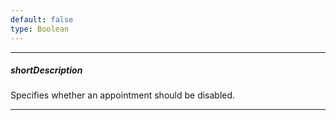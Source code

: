 ```yaml
---
default: false
type: Boolean
---
```

---
##### shortDescription
Specifies whether an appointment should be disabled.

---
